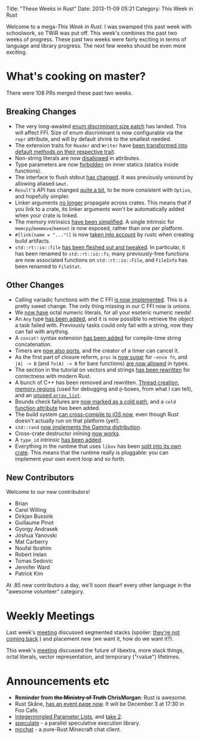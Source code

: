 Title: "These Weeks in Rust"
Date: 2013-11-09 05:21
Category: This Week in Rust

Welcome to a mega-*This Week in Rust*. I was swamped this past week with
schoolwork, so TWiR was put off. This week's combines the past two weeks of
progress. These past two weeks were fairly exciting in terms of language and
library progress. The next few weeks should be even more exciting.

<!-- more -->

# What's cooking on master?

There were 108 PRs merged these past two weeks.

## Breaking Changes

- The very long-awaited [enum discriminant size
  patch](https://github.com/mozilla/rust/pull/9613) has landed. This will
  affect FFI. Size of enum discriminant is now configurable via the `repr`
  attribute, and will by default shrink to the smallest needed.
- The extension traits for `Reader` and `Writer` have [been transformed into
  default methods on their respective
  trait](https://github.com/mozilla/rust/pull/10079).
- Non-string literals are now
  [disallowed](https://github.com/mozilla/rust/pull/10166) in attributes.
- Type parameters are now
  [forbidden](https://github.com/mozilla/rust/pull/10189) on inner statics
  (statics inside functions).
- The interface to flush stdout [has
  changed](https://github.com/mozilla/rust/pull/10218). It was previously
  unsound by allowing aliased `&mut`.
- `Result`'s API has changed [quite a
  bit](https://github.com/mozilla/rust/pull/10119), to be more consistent with
  `Option`, and hopefully simpler.
- Linker arguments [no longer](https://github.com/mozilla/rust/pull/10199)
  propagate across crates. This means that if you link to a crate, its linker
  arguments won't be automatically added when your crate is linked.
- The memory intrinsics [have been
  simplified](https://github.com/mozilla/rust/pull/10251). A single intrinsic
  for `memcpy`/`memmove`/`memset` is now exposed, rather than one per
	  platform.
- `#[link(name = "...")]` is now [taken into
  account](https://github.com/mozilla/rust/pull/10260) by rustc when creating
  build artifacts.
- `std::rt::io::file` [has been fleshed out and
  tweaked](https://github.com/mozilla/rust/pull/10179). In particular, it has
  been renamed to `std::rt::io::fs`, many previously-free functions are now
  associated functions on `std::rt::io::File`, and `FileInfo` has been renamed
  to `FileStat`.

## Other Changes

- Calling variadic functions with the C FFI [is now
  implemented](https://github.com/mozilla/rust/pull/10064). This is a pretty
  sweet change. The only thing missing in our C FFI now is unions.
- We [now have](https://github.com/mozilla/rust/pull/10243) octal numeric
  literals, for all your esoteric numeric needs!
- An `Any` type [has been added](https://github.com/mozilla/rust/pull/9967),
  and it is now possible to retrieve the object a task failed with. Previously
  tasks could only fail with a string, now they can fail with anything.
- A `concat!` syntax extension [has been
  added](https://github.com/mozilla/rust/pull/9740) for compile-time string
  concatenation.
- Timers are [now also ports](https://github.com/mozilla/rust/pull/10083), and
  the creator of a timer can cancel it.
- As the first part of closure reform, `proc` is [now sugar](https://github.com/mozilla/rust/pull/10132) for `~once
  fn`, and `|A| -> B` (and `fn(A) -> B` for bare functions) [are now
  allowed](https://github.com/mozilla/rust/pull/10187) in types.
- The section in the tutorial on vectors and strings [has been
  rewritten](https://github.com/mozilla/rust/pull/10354) for correctness with
  modern Rust.
- A bunch of C++ has been removed and rewritten. [Thread
  creation](https://github.com/mozilla/rust/pull/10290), [memory
  regions](https://github.com/mozilla/rust/pull/10094) (used for debugging and
  `@`-boxes, from what I can tell), and an [unused
  `array_list`](https://github.com/mozilla/rust/pull/10163/files).
- Bounds check failures are [now marked as a cold
  path](https://github.com/mozilla/rust/pull/10113), and a `cold` [function
  attribute](https://github.com/mozilla/rust/pull/10127) has been added.
- The build system [can cross-compile to iOS
  now](https://github.com/mozilla/rust/pull/10203), even though Rust doesn't
  actually run on that platform (yet!).
- `std::rand` [now implements the Gamma
  distribution](https://github.com/mozilla/rust/pull/10223).
- Cross-crate destructor inlining [now
  works](https://github.com/mozilla/rust/pull/10242).
- A `type_id` intrinsic [has been
  added](https://github.com/mozilla/rust/pull/10182).
- Everything in the runtime that uses `libuv` has been [split into its own
  crate](https://github.com/mozilla/rust/pull/10058). This means that the
  runtime really is pluggable: you can implement your own event loop and so
  forth.

## New Contributors

Welcome to our new contributors!

- Brian
- Carol Willing
- Dirkjan Bussink
- Guillaume Pinot
- Gyorgy Andrasek
- Joshua Yanovski
- Mat Carberry
- Noufal Ibrahim
- Robert Irelan
- Tomas Sedovic
- Jennifer Ward
- Patrick Kim

At .85 new contributors a day, we'll soon dwarf every other language in the
"awesome volunteer" category.

# Weekly Meetings

Last week's
[meeting](https://github.com/mozilla/rust/wiki/Meeting-weekly-2013-10-29)
discussed segmented stacks (spoiler: [they're not coming
back](https://mail.mozilla.org/pipermail/rust-dev/2013-November/006314.html) )
and placement new (we want it, how do we want it?).

This week's
[meeting](https://github.com/mozilla/rust/wiki/Meeting-weekly-2013-11-05)
discussed the future of libextra, more stack things, octal literals, vector
representation, and temporary ("rvalue") lifetimes.

# Announcements etc

- **Reminder from ~~the Ministry of Truth~~ ChrisMorgan**: Rust is awesome.
- Rust Skåne, [has an event page
  now](http://www.foocafe.org/event/a-friendly-introduction-to-rust). It will
  be December 3 at 17:30 in Foo Cafe.
- [Integermingled Parameter
  Lists](http://smallcultfollowing.com/babysteps/blog/2013/10/29/intermingled-parameter-lists/),
  and [take
  2](http://smallcultfollowing.com/babysteps/blog/2013/11/04/intermingled-parameter-lists/).
- [speculate](https://github.com/haxney/speculate) - a parallel speculative
  execution library.
- [mcchat](https://github.com/luqmana/mcchat) - a pure-Rust Minecraft chat
  client.
